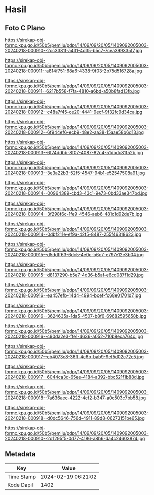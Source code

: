 # Hasil

## Foto C Plano

https://sirekap-obj-formc.kpu.go.id/50b5/pemilu/pdpr/14/09/09/20/05/1409092005003-20240218-000910--2cc3381f-a431-4d35-b5c7-7cea399335f7.jpg

https://sirekap-obj-formc.kpu.go.id/50b5/pemilu/pdpr/14/09/09/20/05/1409092005003-20240218-000911--a814f751-68a6-4338-9f03-2b75d516728a.jpg

https://sirekap-obj-formc.kpu.go.id/50b5/pemilu/pdpr/14/09/09/20/05/1409092005003-20240218-000911--6217b558-f7fa-4810-a6bd-a50b8fad13fb.jpg

https://sirekap-obj-formc.kpu.go.id/50b5/pemilu/pdpr/14/09/09/20/05/1409092005003-20240218-000912--c48a7f45-ce20-4441-9ecf-9f32fc9d34ca.jpg

https://sirekap-obj-formc.kpu.go.id/50b5/pemilu/pdpr/14/09/09/20/05/1409092005003-20240218-000912--6f944ef6-ecb9-48e2-aa38-15aae58b6d13.jpg

https://sirekap-obj-formc.kpu.go.id/50b5/pemilu/pdpr/14/09/09/20/05/1409092005003-20240218-000913--6f74ddbb-8f07-4087-82c4-51dbdc81f52b.jpg

https://sirekap-obj-formc.kpu.go.id/50b5/pemilu/pdpr/14/09/09/20/05/1409092005003-20240218-000913--3e3a22b3-52f5-4547-94b1-e52547508a91.jpg

https://sirekap-obj-formc.kpu.go.id/50b5/pemilu/pdpr/14/09/09/20/05/1409092005003-20240218-000914--00964389-cbd3-43c1-9e73-0bd33ae347bd.jpg

https://sirekap-obj-formc.kpu.go.id/50b5/pemilu/pdpr/14/09/09/20/05/1409092005003-20240218-000914--3f298f6c-1fe9-4546-aeb6-481c1d92de7b.jpg

https://sirekap-obj-formc.kpu.go.id/50b5/pemilu/pdpr/14/09/09/20/05/1409092005003-20240218-000914--0dbf211e-ef9a-42f5-8487-255f46318623.jpg

https://sirekap-obj-formc.kpu.go.id/50b5/pemilu/pdpr/14/09/09/20/05/1409092005003-20240218-000915--d5ddff63-6dc5-4e0c-b6c7-e797e12e3b04.jpg

https://sirekap-obj-formc.kpu.go.id/50b5/pemilu/pdpr/14/09/09/20/05/1409092005003-20240218-000915--d8137290-b5e7-4d36-b5af-e6cd087f1d29.jpg

https://sirekap-obj-formc.kpu.go.id/50b5/pemilu/pdpr/14/09/09/20/05/1409092005003-20240218-000916--ea457efb-14d4-4994-bcef-fc68e01701d7.jpg

https://sirekap-obj-formc.kpu.go.id/50b5/pemilu/pdpr/14/09/09/20/05/1409092005003-20240218-000916--3624635a-1da5-4507-b8f6-69682595658b.jpg

https://sirekap-obj-formc.kpu.go.id/50b5/pemilu/pdpr/14/09/09/20/05/1409092005003-20240218-000916--c90da2e3-ffe1-4636-a052-710b8eca764c.jpg

https://sirekap-obj-formc.kpu.go.id/50b5/pemilu/pdpr/14/09/09/20/05/1409092005003-20240218-000917--cb4073c8-36ff-4c6b-bab9-9ef5d02c72e5.jpg

https://sirekap-obj-formc.kpu.go.id/50b5/pemilu/pdpr/14/09/09/20/05/1409092005003-20240218-000917--6044ca3d-65ee-4184-a392-bbc521f1b88d.jpg

https://sirekap-obj-formc.kpu.go.id/50b5/pemilu/pdpr/14/09/09/20/05/1409092005003-20240218-000918--7a636aec-4222-4cf2-b347-a0c503c7bb58.jpg

https://sirekap-obj-formc.kpu.go.id/50b5/pemilu/pdpr/14/09/09/20/05/1409092005003-20240218-000918--d0dc5646-756d-4911-89d8-06273151be65.jpg

https://sirekap-obj-formc.kpu.go.id/50b5/pemilu/pdpr/14/09/09/20/05/1409092005003-20240218-000910--2d1295f5-0d77-4186-a8b6-da4c24603874.jpg


## Metadata

| Key        | Value               |
| ---------- | ------------------- |
| Time Stamp | 2024-02-19 06:21:02 |
| Kode Dapil | 1402                |



